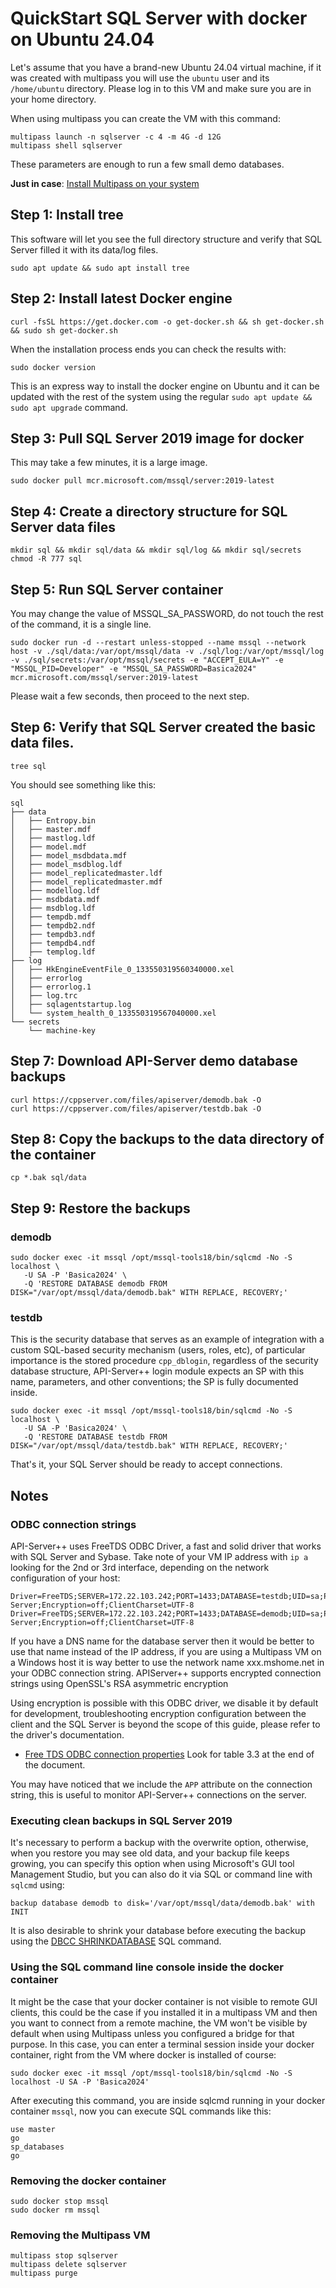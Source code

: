 # QuickStart SQL Server with docker on Ubuntu 24.04

Let's assume that you have a brand-new Ubuntu 24.04 virtual machine, if it was created with multipass you will use the `ubuntu` user and its `/home/ubuntu` directory.
Please log in to this VM and make sure you are in your home directory.

When using multipass you can create the VM with this command:
```
multipass launch -n sqlserver -c 4 -m 4G -d 12G
multipass shell sqlserver
```
These parameters are enough to run a few small demo databases.

__Just in case__: [Install Multipass on your system](https://multipass.run/install)

## Step 1: Install tree
This software will let you see the full directory structure and verify that SQL Server filled it with its data/log files.
```
sudo apt update && sudo apt install tree
```

## Step 2: Install latest Docker engine
```
curl -fsSL https://get.docker.com -o get-docker.sh && sh get-docker.sh && sudo sh get-docker.sh
```
When the installation process ends you can check the results with:
```
sudo docker version
```
This is an express way to install the docker engine on Ubuntu and it can be updated with the rest of the system using the regular `sudo apt update && sudo apt upgrade` command.

## Step 3: Pull SQL Server 2019 image for docker
This may take a few minutes, it is a large image.
```
sudo docker pull mcr.microsoft.com/mssql/server:2019-latest
```

## Step 4: Create a directory structure for SQL Server data files
```
mkdir sql && mkdir sql/data && mkdir sql/log && mkdir sql/secrets
chmod -R 777 sql
```

## Step 5: Run SQL Server container
You may change the value of MSSQL_SA_PASSWORD, do not touch the rest of the command, it is a single line.
```
sudo docker run -d --restart unless-stopped --name mssql --network host -v ./sql/data:/var/opt/mssql/data -v ./sql/log:/var/opt/mssql/log -v ./sql/secrets:/var/opt/mssql/secrets -e "ACCEPT_EULA=Y" -e "MSSQL_PID=Developer" -e "MSSQL_SA_PASSWORD=Basica2024" mcr.microsoft.com/mssql/server:2019-latest
```
Please wait a few seconds, then proceed to the next step.

## Step 6: Verify that SQL Server created the basic data files.
```
tree sql
```

You should see something like this:
```
sql
├── data
│   ├── Entropy.bin
│   ├── master.mdf
│   ├── mastlog.ldf
│   ├── model.mdf
│   ├── model_msdbdata.mdf
│   ├── model_msdblog.ldf
│   ├── model_replicatedmaster.ldf
│   ├── model_replicatedmaster.mdf
│   ├── modellog.ldf
│   ├── msdbdata.mdf
│   ├── msdblog.ldf
│   ├── tempdb.mdf
│   ├── tempdb2.ndf
│   ├── tempdb3.ndf
│   ├── tempdb4.ndf
│   ├── templog.ldf
├── log
│   ├── HkEngineEventFile_0_133550319560340000.xel
│   ├── errorlog
│   ├── errorlog.1
│   ├── log.trc
│   ├── sqlagentstartup.log
│   └── system_health_0_133550319567040000.xel
└── secrets
    └── machine-key
```

## Step 7: Download API-Server demo database backups
```
curl https://cppserver.com/files/apiserver/demodb.bak -O
curl https://cppserver.com/files/apiserver/testdb.bak -O

```

## Step 8: Copy the backups to the data directory of the container
```
cp *.bak sql/data
```

## Step 9: Restore the backups

### demodb
```
sudo docker exec -it mssql /opt/mssql-tools18/bin/sqlcmd -No -S localhost \
   -U SA -P 'Basica2024' \
   -Q 'RESTORE DATABASE demodb FROM DISK="/var/opt/mssql/data/demodb.bak" WITH REPLACE, RECOVERY;'
```

### testdb
This is the security database that serves as an example of integration with a custom SQL-based security mechanism (users, roles, etc), of particular importance is the stored procedure `cpp_dblogin`, regardless of the security database structure, API-Server++ login module expects an SP with this name, parameters, and other conventions; the SP is fully documented inside.
```
sudo docker exec -it mssql /opt/mssql-tools18/bin/sqlcmd -No -S localhost \
   -U SA -P 'Basica2024' \
   -Q 'RESTORE DATABASE testdb FROM DISK="/var/opt/mssql/data/testdb.bak" WITH REPLACE, RECOVERY;'
```

That's it, your SQL Server should be ready to accept connections.

## Notes

### ODBC connection strings
API-Server++ uses FreeTDS ODBC Driver, a fast and solid driver that works with SQL Server and Sybase.
Take note of your VM IP address with `ip a` looking for the 2nd or 3rd interface, depending on the network configuration of your host:
```
Driver=FreeTDS;SERVER=172.22.103.242;PORT=1433;DATABASE=testdb;UID=sa;PWD=Basica2024;APP=API-Server;Encryption=off;ClientCharset=UTF-8
Driver=FreeTDS;SERVER=172.22.103.242;PORT=1433;DATABASE=demodb;UID=sa;PWD=Basica2024;APP=API-Server;Encryption=off;ClientCharset=UTF-8
```
If you have a DNS name for the database server then it would be better to use that name instead of the IP address, if you are using a Multipass VM on a Windows host it is way better to use the network name xxx.mshome.net in your ODBC connection string. APIServer++ supports encrypted connection strings using OpenSSL's RSA asymmetric encryption

Using encryption is possible with this ODBC driver, we disable it by default for development, troubleshooting encryption configuration between the client and the SQL Server is beyond the scope of this guide, please refer to the driver's documentation.
* [Free TDS ODBC connection properties](https://www.freetds.org/userguide/freetdsconf.html) Look for table 3.3 at the end of the document.

You may have noticed that we include the `APP` attribute on the connection string, this is useful to monitor API-Server++ connections on the server.

### Executing clean backups in SQL Server 2019
It's necessary to perform a backup with the overwrite option, otherwise, when you restore you may see old data, and your backup file keeps growing, you can specify this option when using Microsoft's GUI tool Management Studio, but you can also do it via SQL or command line with `sqlcmd` using:
```
backup database demodb to disk='/var/opt/mssql/data/demodb.bak' with INIT
```
It is also desirable to shrink your database before executing the backup using the [DBCC SHRINKDATABASE](https://learn.microsoft.com/en-us/sql/t-sql/database-console-commands/dbcc-shrinkdatabase-transact-sql?view=sql-server-ver16) SQL command.

### Using the SQL command line console inside the docker container
It might be the case that your docker container is not visible to remote GUI clients, this could be the case if you installed it in a multipass VM and then you want to connect from a remote machine, the VM won't be visible by default when using Multipass unless you configured a bridge for that purpose. In this case, you can enter a terminal session inside your docker container, right from the VM where docker is installed of course:
```
sudo docker exec -it mssql /opt/mssql-tools18/bin/sqlcmd -No -S localhost -U SA -P 'Basica2024'
```
After executing this command, you are inside sqlcmd running in your docker container  `mssql`, now you can execute SQL commands like this:
```
use master
go
sp_databases
go
```

### Removing the docker container
```
sudo docker stop mssql
sudo docker rm mssql
```

### Removing the Multipass VM
```
multipass stop sqlserver
multipass delete sqlserver
multipass purge
```
